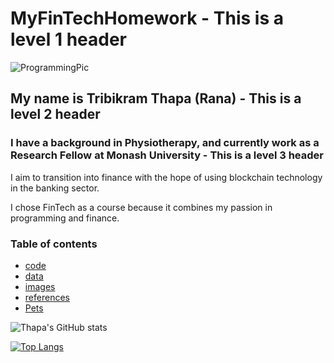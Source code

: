 # MyFinTechHomework - This is a level 1 header

![ProgrammingPic](https://github.com/TribT/MyFinTechHomework/blob/main/images/Computer_Programmer.jpg)

## My name is Tribikram Thapa (Rana) - This is a level 2 header

### I have a background in Physiotherapy, and currently work as a Research Fellow at Monash University - This is a level 3 header

I aim to transition into finance with the hope of using blockchain technology in the banking sector. 

I chose FinTech as a course because it combines my passion in programming and finance.




### Table of contents

- [code](#code)
- [data](#data)
- [images](#images)
- [references](#references)
- [Pets](#pets)

<!--- [![Thapa's GitHub stats](https://github-readme-stats.vercel.app/api?username=TribT&show_icons=true&theme=dark)](https://github.com/TribT/github-readme-stats)--->

![Thapa's GitHub stats](https://github-readme-stats.vercel.app/api?username=TribT&theme=dark&show_icons=true&title_color=Blue)

[![Top Langs](https://github-readme-stats.vercel.app/api/top-langs/?username=TribT&layout=compact&theme=dark)](https://github.com/TribT/github-readme-stats)

